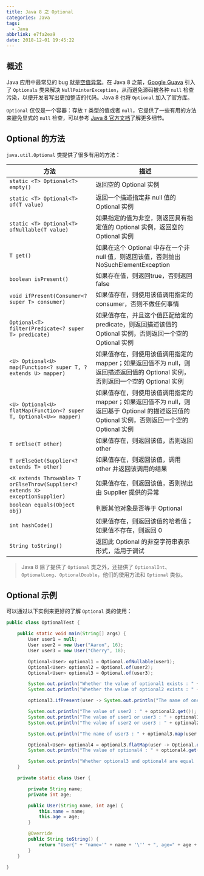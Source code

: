 ```yaml
---
title: Java 8 之 Optional
categories: Java
tags:
  - Java
abbrlink: e7fa2ea9
date: 2018-12-01 19:45:22
---
```


## 概述 ##
Java 应用中最常见的 bug 就是[空值异常](https://examples.javacodegeeks.com/java-basics/exceptions/java-lang-nullpointerexception-how-to-handle-null-pointer-exception/)。在 Java 8 之前，[Google Guava](https://github.com/google/guava) 引入了 `Optionals` 类来解决 `NullPointerException`，从而避免源码被各种 `null` 检查污染，以便开发者写出更加整洁的代码。Java 8 也将 `Optional` 加入了官方库。

`Optional` 仅仅是一个容器：存放 `T` 类型的值或者 `null`，它提供了一些有用的方法来避免显式的 `null` 检查，可以参考 [Java 8 官方文档](https://docs.oracle.com/javase/8/docs/api/)了解更多细节。

## Optional 的方法 ##
`java.util.Optional` 类提供了很多有用的方法：

| 方法                                                                           | 描述                                                                                                                                           |
|--------------------------------------------------------------------------------|------------------------------------------------------------------------------------------------------------------------------------------------|
| `static <T> Optional<T> empty()`                                               | 返回空的 Optional 实例                                                                                                                         |
| `static <T> Optional<T> of(T value)`                                           | 返回一个描述指定非 null 值的 Optional 实例                                                                                                     |
| `static <T> Optional<T> ofNullable(T value)`                                   | 如果指定的值为非空，则返回具有指定值的 Optional 实例，返回空的 Optional 实例                                                                   |
| `T get()`                                                                      | 如果在这个 Optional 中存在一个非 null 值，则返回该值，否则抛出 NoSuchElementException                                                          |
| `boolean isPresent()`                                                          | 如果存在值，则返回true，否则返回false                                                                                                          |
| `void ifPresent(Consumer<? super T> consumer)`                                 | 如果值存在，则使用该值调用指定的 consumer，否则不做任何事情                                                                                    |
| `Optional<T> filter(Predicate<? super T> predicate)`                           | 如果值存在，并且这个值匹配给定的 predicate，则返回描述该值的 Optional 实例，否则返回一个空的 Optional 实例                                     |
| `<U> Optional<U> map(Function<? super T, ? extends U> mapper)`                 | 如果值存在，则使用该值调用指定的 mapper；如果返回值不为 null，则返回描述返回值的 Optional 实例，否则返回一个空的 Optional 实例                 |
| `<U> Optional<U> flatMap(Function<? super T, Optional<U>> mapper)`             | 如果值存在，则使用该值调用指定的 mapper；如果返回值不为 null，则返回基于 Optional 的描述返回值的 Optional 实例，否则返回一个空的 Optional 实例 |
| `T orElse(T other)`                                                            | 如果值存在，则返回该值，否则返回 other                                                                                                         |
| `T orElseGet(Supplier<? extends T> other)`                                     | 如果值存在，则返回该值，调用 other 并返回该调用的结果                                                                                          |
| `<X extends Throwable> T orElseThrow(Supplier<? extends X> exceptionSupplier)` | 如果值存在，则返回该值，否则抛出由 Supplier 提供的异常                                                                                         |
| `boolean equals(Object obj)`                                                   | 判断其他对象是否等于 Optional                                                                                                                  |
| `int hashCode()`                                                               | 如果值存在，则返回该值的哈希值；如果值不存在，则返回 0                                                                                         |
| `String toString()`                                                            | 返回此 Optional 的非空字符串表示形式，适用于调试                                                                                               |

> Java 8 除了提供了 `Optional` 类之外，还提供了 `OptionalInt`、`OptionalLong`、`OptionalDouble`，他们的使用方法和 `Optional` 类似。

## Optional 示例 ##
可以通过以下实例来更好的了解 `Optional` 类的使用：
```java
public class OptionalTest {

    public static void main(String[] args) {
        User user1 = null;
        User user2 = new User("Aaron", 16);
        User user3 = new User("Cherry", 18);

        Optional<User> optional1 = Optional.ofNullable(user1);
        Optional<User> optional2 = Optional.of(user2);
        Optional<User> optional3 = Optional.of(user3);

        System.out.println("Whether the value of optional1 exists : " + optional1.isPresent());
        System.out.println("Whether the value of optional2 exists : " + optional2.isPresent());

        optional3.ifPresent(user -> System.out.println("The name of one is "+ user3.name+ ", and the age is " + user3.age));

        System.out.println("The value of user2 : " + optional2.get());
        System.out.println("The value of user1 or user3 : " + optional1.orElse(user3));
        System.out.println("The value of user2 or user3 : " + optional2.orElse(user3));

        System.out.println("The name of user3 : " + optional3.map(user -> user.name).get());

        Optional<User> optional4 = optional3.flatMap(user -> Optional.of(new User(user.name, user.age)));
        System.out.println("The value of optional4 : " + optional4.get());

        System.out.println("Whether optional3 and optional4 are equal : " + optional3.equals(optional4));
    }

    private static class User {

        private String name;
        private int age;

        public User(String name, int age) {
            this.name = name;
            this.age = age;
        }

        @Override
        public String toString() {
            return "User{" + "name='" + name + '\'' + ", age=" + age + '}';
        }
    }

}
```
